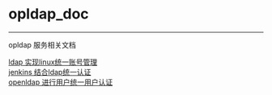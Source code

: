 # opldap_doc

---

opldap 服务相关文档

[ldap 实现linux统一账号管理](linux_ldap.md)  
[jenkins 结合ldap统一认证](jenkins_ldap.md)  
[openldap 进行用户统一用户认证](openldap.md)  
